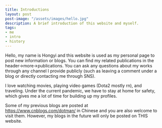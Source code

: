 ```yaml
---
title: Introductions
layout: post
post-image: "/assets/images/hello.jpg"
description: A brief introduction of this website and myself.
tags:
- me
- intro
- history
---
```


Hello, my name is Hongyi and this website is used as my personal page to post new information or blogs. You can find my related publications in the header->more->publications. You can ask any questions about my works through any channel I provide publicly (such as leaving a comment under a blog or directly contacting me through SNS).

I love watching movies, playing video games (Dota2 mostly rn), and traveling. Under the current pandemic, we have to stay at home for safety, which gives me a lot of time for building up my profiles. 

Some of my previous blogs are posted at https://www.cnblogs.com/dotman/ in Chinese and you are also welcome to visit them. However, my blogs in the future will only be posted on THIS website.
